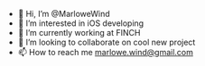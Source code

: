 - 👋 Hi, I’m @MarloweWind
- 👀 I’m interested in iOS developing
- 🌱 I’m currently working at FINCH
- 💞️ I’m looking to collaborate on cool new project
- 📫 How to reach me marlowe.wind@gmail.com
<!---
MarloweWind/MarloweWind is a ✨ special ✨ repository because its `README.md` (this file) appears on your GitHub profile.
You can click the Preview link to take a look at your changes.
--->
